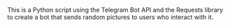 This is a Python script using the Telegram Bot API and the Requests library to create a bot that sends random pictures to users who interact with it.


